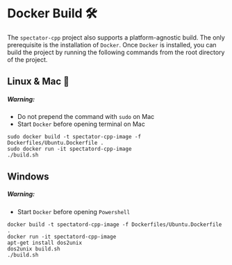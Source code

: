 # Docker Build :hammer_and_wrench:

The `spectator-cpp` project also supports a platform-agnostic build. The only prerequisite is the 
installation of `Docker`. Once `Docker` is installed, you can build the project by running the
following commands from the root directory of the project.

## Linux & Mac :penguin:

##### Warning:

- Do not prepend the command with `sudo` on Mac
- Start `Docker` before opening terminal on Mac 

```shell
sudo docker build -t spectator-cpp-image -f Dockerfiles/Ubuntu.Dockerfile .
sudo docker run -it spectatord-cpp-image
./build.sh
```

## Windows

##### Warning:

- Start `Docker` before opening `Powershell`

```shell
docker build -t spectatord-cpp-image -f Dockerfiles/Ubuntu.Dockerfile .
docker run -it spectatord-cpp-image
apt-get install dos2unix
dos2unix build.sh
./build.sh
```
